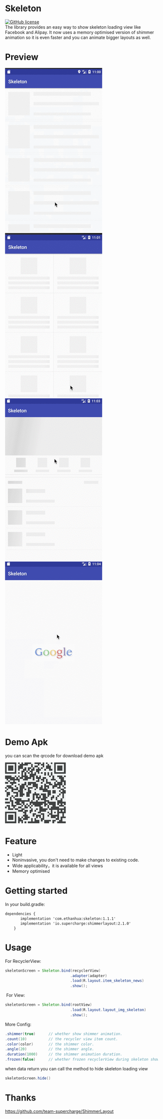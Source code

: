 # Skeleton
[![GitHub license](https://img.shields.io/badge/license-Apache%20License%202.0-blue.svg?style=flat)](http://www.apache.org/licenses/LICENSE-2.0)  
The library provides an easy way to show skeleton loading view like Facebook and Alipay. 
It now uses a memory optimised version of shimmer animation so it is even faster and you can animate bigger layouts as well.

# Preview


![img](screenshots/01.gif)
![img](screenshots/02.gif)
![img](screenshots/03.gif)
![img](screenshots/04.gif)

# Demo Apk

you can scan the qrcode for download demo apk

![](screenshots/qrcode.png)

# Feature

- Light
- Noninvasive, you don't need to make changes to existing code.
- Wide applicability，it is available for all views
- Memory optimised

# Getting started

In your build.gradle:
```
dependencies {
       implementation 'com.ethanhua:skeleton:1.1.1'
       implementation 'io.supercharge:shimmerlayout:2.1.0'
    }
```
    
    

# Usage
  For RecyclerView:
  ```java
  skeletonScreen = Skeleton.bind(recyclerView)
                                .adapter(adapter)
                                .load(R.layout.item_skeleton_news)
                                .show();
  ``` 
       
                                
                         
  For View:
  ```java
  skeletonScreen = Skeleton.bind(rootView)
                                .load(R.layout.layout_img_skeleton)
                                .show();
  ```    
       
                                
                       
  More Config:
  ```java
  .shimmer(true)      // whether show shimmer animation.                      default is true
  .count(10)          // the recycler view item count.                        default is 10
  .color(color)       // the shimmer color.                                   default is #a2878787
  .angle(20)          // the shimmer angle.                                   default is 20;
  .duration(1000)     // the shimmer animation duration.                      default is 1000;
  .frozen(false)      // whether frozen recyclerView during skeleton showing  default is true; 
```
                            
  when data return you can call the method to hide skeleton loading view 
   ```java
  skeletonScreen.hide()
   ```
       
        
 # Thanks
 
 https://github.com/team-supercharge/ShimmerLayout
 
